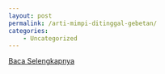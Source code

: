 ```yaml
---
layout: post
permalink: /arti-mimpi-ditinggal-gebetan/
categories:
    - Uncategorized
---
```


[Baca Selengkapnya](/10)